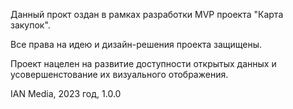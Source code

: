 Данный прокт оздан в рамках разработки MVP проекта "Карта закупок".

Все права на идею и дизайн-решения проекта защищены.

Проект нацелен на развитие доступности открытых данных и усовершенстование их визуального отображения.

IAN Media, 2023 год, 1.0.0
